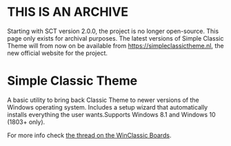 # THIS IS AN ARCHIVE
Starting with SCT version 2.0.0, the project is no longer open-source. This page only exists for archival purposes. The latest versions of Simple Classic Theme will from now on be available from https://simpleclassictheme.nl, the new official website for the project. 

# Simple Classic Theme

A basic utility to bring back Classic Theme to newer versions of the Windows operating system. Includes a setup wizard that automatically installs everything the user wants.Supports Windows 8.1 and Windows 10 (1803+ only).

For more info check <a href="http://winclassic.boards.net/thread/456/reversibly-enable-disable-classic-simple">the thread on the WinClassic Boards</a>.
